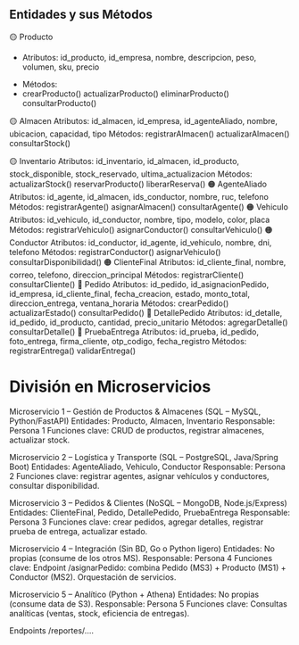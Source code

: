 ## Entidades y sus Métodos
🟡 Producto
* Atributos: id_producto, id_empresa, nombre, descripcion, peso, volumen, sku, precio
- Métodos:
- crearProducto()
actualizarProducto()
eliminarProducto()
consultarProducto()

🟡 Almacen
Atributos: id_almacen, id_empresa, id_agenteAliado, nombre, ubicacion, capacidad, tipo
Métodos:
registrarAlmacen()
actualizarAlmacen()
consultarStock()

🟡 Inventario
Atributos: id_inventario, id_almacen, id_producto, stock_disponible, stock_reservado,
ultima_actualizacion
Métodos:
actualizarStock()
reservarProducto()
liberarReserva()
🟠 AgenteAliado
Atributos: id_agente, id_almacen, ids_conductor, nombre, ruc, telefono
Métodos:
registrarAgente()
asignarAlmacen()
consultarAgente()
🟠 Vehiculo
Atributos: id_vehiculo, id_conductor, nombre, tipo, modelo, color, placa
Métodos:
registrarVehiculo()
asignarConductor()
consultarVehiculo()
🟠 Conductor
Atributos: id_conductor, id_agente, id_vehiculo, nombre, dni, telefono
Métodos:
registrarConductor()
asignarVehiculo()
consultarDisponibilidad()
🟠 ClienteFinal
Atributos: id_cliente_final, nombre, correo, telefono, direccion_principal
Métodos:
registrarCliente()
consultarCliente()
🔴 Pedido
Atributos: id_pedido, id_asignacionPedido, id_empresa, id_cliente_final, fecha_creacion, estado, monto_total, direccion_entrega, ventana_horaria
Métodos:
crearPedido()
actualizarEstado()
consultarPedido()
🔴 DetallePedido
Atributos: id_detalle, id_pedido, id_producto, cantidad, precio_unitario
Métodos:
agregarDetalle()
consultarDetalle()
🔴 PruebaEntrega
Atributos: id_prueba, id_pedido, foto_entrega, firma_cliente, otp_codigo, fecha_registro
Métodos:
registrarEntrega()
validarEntrega()

# División en Microservicios
Microservicio 1 – Gestión de Productos & Almacenes (SQL – MySQL, Python/FastAPI)
Entidades: Producto, Almacen, Inventario
Responsable: Persona 1
Funciones clave: CRUD de productos, registrar almacenes, actualizar stock.

Microservicio 2 – Logística y Transporte (SQL – PostgreSQL, Java/Spring Boot)
Entidades: AgenteAliado, Vehiculo, Conductor
Responsable: Persona 2
Funciones clave: registrar agentes, asignar vehículos y conductores, consultar disponibilidad.

Microservicio 3 – Pedidos & Clientes (NoSQL – MongoDB, Node.js/Express)
Entidades: ClienteFinal, Pedido, DetallePedido, PruebaEntrega
Responsable: Persona 3
Funciones clave: crear pedidos, agregar detalles, registrar prueba de entrega, actualizar estado.

Microservicio 4 – Integración (Sin BD, Go o Python ligero)
Entidades: No propias (consume de los otros MS).
Responsable: Persona 4
Funciones clave:
Endpoint /asignarPedido: combina Pedido (MS3) + Producto (MS1) + Conductor (MS2).
Orquestación de servicios.

Microservicio 5 – Analítico (Python + Athena)
Entidades: No propias (consume data de S3).
Responsable: Persona 5
Funciones clave:
Consultas analíticas (ventas, stock, eficiencia de entregas).


Endpoints /reportes/....
